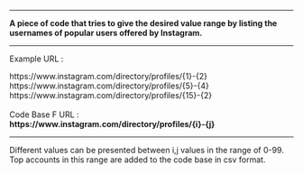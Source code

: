 <hr>

<strong>A piece of code that tries to give the desired value range by listing the usernames of popular users offered by Instagram.
</strong>


<hr>

Example URL :
<link>https://www.instagram.com/directory/profiles/{1}-{2}</link> 
<br>
<link>https://www.instagram.com/directory/profiles/{5}-{4}</link>
<br>
<link>https://www.instagram.com/directory/profiles/{15}-{2}</link>
<br>
<br>
Code Base F URL :
<br>
<strong>https://www.instagram.com/directory/profiles/{i}-{j}</strong>

<br>
<hr>
Different values can be presented between i,j values in the range of 0-99.
<br>
Top accounts in this range are added to the code base in csv format.
